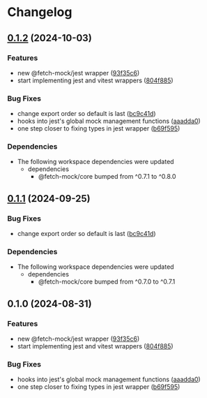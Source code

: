 # Changelog

## [0.1.2](https://github.com/laurieboyes/fetch-mock/compare/jest-v0.1.1...jest-v0.1.2) (2024-10-03)


### Features

* new @fetch-mock/jest wrapper ([93f35c6](https://github.com/laurieboyes/fetch-mock/commit/93f35c645ff9a4206cde0ce27785a089c49dbcb6))
* start implementing jest and vitest wrappers ([804f885](https://github.com/laurieboyes/fetch-mock/commit/804f885c16a42a7534ee9fac2e103022482e2af6))


### Bug Fixes

* change export order so default is last ([bc9c41d](https://github.com/laurieboyes/fetch-mock/commit/bc9c41d04609c40e609e672254df5ff1ddf0cad9))
* hooks into jest's global mock management functions ([aaadda0](https://github.com/laurieboyes/fetch-mock/commit/aaadda01fe77df773c4e6e9ddc5cf45c1dc8981b))
* one step closer to fixing types in jest wrapper ([b69f595](https://github.com/laurieboyes/fetch-mock/commit/b69f59552fdd70840f55fb02376c56481995897d))


### Dependencies

* The following workspace dependencies were updated
  * dependencies
    * @fetch-mock/core bumped from ^0.7.1 to ^0.8.0

## [0.1.1](https://github.com/wheresrhys/fetch-mock/compare/jest-v0.1.0...jest-v0.1.1) (2024-09-25)


### Bug Fixes

* change export order so default is last ([bc9c41d](https://github.com/wheresrhys/fetch-mock/commit/bc9c41d04609c40e609e672254df5ff1ddf0cad9))


### Dependencies

* The following workspace dependencies were updated
  * dependencies
    * @fetch-mock/core bumped from ^0.7.0 to ^0.7.1

## 0.1.0 (2024-08-31)


### Features

* new @fetch-mock/jest wrapper ([93f35c6](https://github.com/wheresrhys/fetch-mock/commit/93f35c645ff9a4206cde0ce27785a089c49dbcb6))
* start implementing jest and vitest wrappers ([804f885](https://github.com/wheresrhys/fetch-mock/commit/804f885c16a42a7534ee9fac2e103022482e2af6))


### Bug Fixes

* hooks into jest's global mock management functions ([aaadda0](https://github.com/wheresrhys/fetch-mock/commit/aaadda01fe77df773c4e6e9ddc5cf45c1dc8981b))
* one step closer to fixing types in jest wrapper ([b69f595](https://github.com/wheresrhys/fetch-mock/commit/b69f59552fdd70840f55fb02376c56481995897d))
